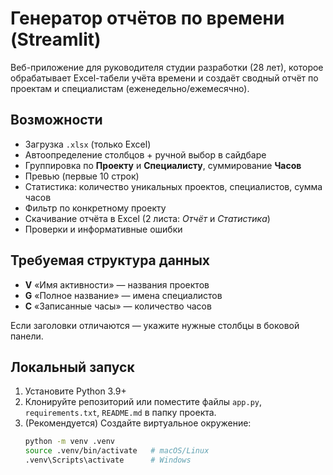 # Генератор отчётов по времени (Streamlit)

Веб-приложение для руководителя студии разработки (28 лет), которое обрабатывает Excel-табели учёта времени и создаёт сводный отчёт по проектам и специалистам (еженедельно/ежемесячно).

## Возможности
- Загрузка `.xlsx` (только Excel)
- Автоопределение столбцов + ручной выбор в сайдбаре
- Группировка по **Проекту** и **Специалисту**, суммирование **Часов**
- Превью (первые 10 строк)
- Статистика: количество уникальных проектов, специалистов, сумма часов
- Фильтр по конкретному проекту
- Скачивание отчёта в Excel (2 листа: _Отчёт_ и _Статистика_)
- Проверки и информативные ошибки

## Требуемая структура данных
- **V** «Имя активности» — названия проектов  
- **G** «Полное название» — имена специалистов  
- **C** «Записанные часы» — количество часов

Если заголовки отличаются — укажите нужные столбцы в боковой панели.

## Локальный запуск

1. Установите Python 3.9+  
2. Клонируйте репозиторий или поместите файлы `app.py`, `requirements.txt`, `README.md` в папку проекта.
3. (Рекомендуется) Создайте виртуальное окружение:
   ```bash
   python -m venv .venv
   source .venv/bin/activate   # macOS/Linux
   .venv\Scripts\activate      # Windows
